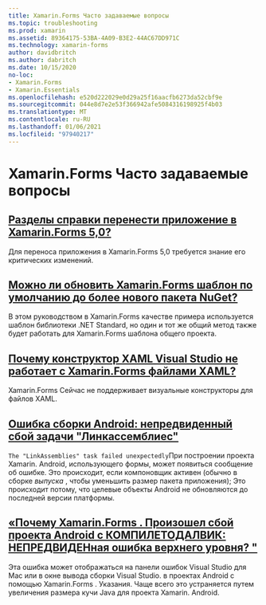 ```yaml
---
title: Xamarin.Forms Часто задаваемые вопросы
ms.topic: troubleshooting
ms.prod: xamarin
ms.assetid: 89364175-53BA-4A09-B3E2-44AC67DD971C
ms.technology: xamarin-forms
author: davidbritch
ms.author: dabritch
ms.date: 10/15/2020
no-loc:
- Xamarin.Forms
- Xamarin.Essentials
ms.openlocfilehash: e520d222029e0d29a25f16aacfb6273da52cbf9e
ms.sourcegitcommit: 044e8d7e2e53f366942afe5084316198925f4b03
ms.translationtype: MT
ms.contentlocale: ru-RU
ms.lasthandoff: 01/06/2021
ms.locfileid: "97940217"
---
```

# <a name="no-locxamarinforms-frequently-asked-questions"></a>Xamarin.Forms Часто задаваемые вопросы

## <a name="how-do-i-migrate-my-app-to-no-locxamarinforms-50"></a>[Разделы справки перенести приложение в Xamarin.Forms 5,0?](forms5-migration.md)

Для переноса приложения в Xamarin.Forms 5,0 требуется знание его критических изменений.

## <a name="can-i-update-the-no-locxamarinforms-default-template-to-a-newer-nuget-package"></a>[Можно ли обновить Xamarin.Forms шаблон по умолчанию до более нового пакета NuGet?](update-forms-template.md)

В этом руководством в Xamarin.Forms качестве примера используется шаблон библиотеки .NET Standard, но один и тот же общий метод также будет работать для Xamarin.Forms шаблона общего проекта.

## <a name="why-doesnt-the-visual-studio-xaml-designer-work-for-no-locxamarinforms-xaml-files"></a>[Почему конструктор XAML Visual Studio не работает с Xamarin.Forms файлами XAML?](forms-xaml-designer.md)

Xamarin.Forms Сейчас не поддерживает визуальные конструкторы для файлов XAML.

## <a name="android-build-error-the-linkassemblies-task-failed-unexpectedly"></a>[Ошибка сборки Android: непредвиденный сбой задачи "Линкассемблиес"](android-linkassemblies-error.md)

`The "LinkAssemblies" task failed unexpectedly`При построении проекта Xamarin. Android, использующего формы, может появиться сообщение об ошибке. Это происходит, если компоновщик активен (обычно в сборке *выпуска* , чтобы уменьшить размер пакета приложения); Это происходит потому, что целевые объекты Android не обновляются до последней версии платформы.

## <a name="why-does-my-no-locxamarinformsmaps-android-project-fail-with-compiletodalvik--unexpected-top-level-error"></a>[«Почему Xamarin.Forms . Произошел сбой проекта Android с КОМПИЛЕТОДАЛВИК: НЕПРЕДВИДЕНная ошибка верхнего уровня? "](maps-compiletodalvik-error.md)

Эта ошибка может отображаться на панели ошибок Visual Studio для Mac или в окне вывода сборки Visual Studio. в проектах Android с помощью Xamarin.Forms . Указания. Чаще всего это устраняется путем увеличения размера кучи Java для проекта Xamarin. Android.
